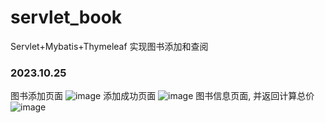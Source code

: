 # servlet_book
Servlet+Mybatis+Thymeleaf  实现图书添加和查阅

### 2023.10.25
图书添加页面
![image](https://github.com/Royster1/servlet_book/assets/95138253/95eab535-f60f-449f-814f-5755a2fade3b)
添加成功页面
![image](https://github.com/Royster1/servlet_book/assets/95138253/a0fca59a-79f5-4efc-929e-f400fae5edf8)
图书信息页面, 并返回计算总价
![image](https://github.com/Royster1/servlet_book/assets/95138253/51fcb867-1fbe-4c46-9d88-31c171e7f012)
